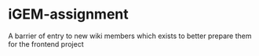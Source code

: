# iGEM-assignment
A barrier of entry to new wiki members which exists to better prepare them for the frontend project
